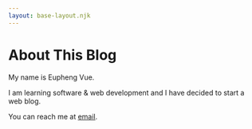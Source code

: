 ```yaml
---
layout: base-layout.njk
---
```


# About This Blog

My name is Eupheng Vue.

I am learning software & web development and I have decided to start a web blog.

You can reach me at [email](mailto:eu@vueee.com). 
